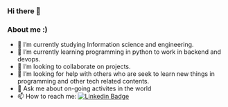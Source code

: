 ### Hi there 👋

### About me :)

- 🔭 I’m currently studying Information science and engineering.
- 🌱 I’m currently learning programming in python to work in backend and devops.
- 👯 I’m looking to collaborate on projects.
- 🤔 I’m looking for help with others who are seek to learn new things in programming and other tech related contents.
- 💬 Ask me about on-going activites in the world
- 📫 How to reach me: [![Linkedin Badge](https://img.shields.io/badge/-linkedin-blue?style=flat&logo=Linkedin&logoColor=white)](https://www.linkedin.com/in/nataraj-n-239118211/)

